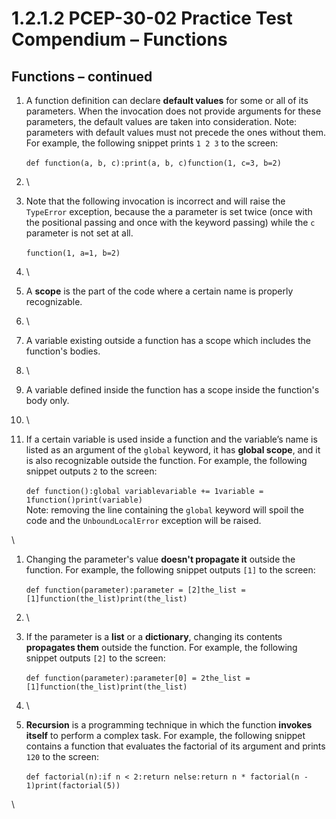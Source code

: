 # 1.2.1.2 PCEP-30-02 Practice Test Compendium – Functions

## Functions – continued

1. A function definition can declare **default values** for some or all of its parameters. When the invocation does not provide arguments for these parameters, the default values are taken into consideration. Note: parameters with default values must not precede the ones without them. For example, the following snippet prints `1 2 3` to the screen:\
   \
   `def function(a, b, c):print(a, b, c)function(1, c=3, b=2)`
2. \

3. Note that the following invocation is incorrect and will raise the `TypeError` exception, because the a parameter is set twice (once with the positional passing and once with the keyword passing) while the `c` parameter is not set at all.\
   \
   `function(1, a=1, b=2)`
4. \

5. A **scope** is the part of the code where a certain name is properly recognizable.
6. \

7. A variable existing outside a function has a scope which includes the function's bodies.
8. \

9. A variable defined inside the function has a scope inside the function's body only.
10. \

11. If a certain variable is used inside a function and the variable’s name is listed as an argument of the `global` keyword, it has **global scope**, and it is also recognizable outside the function. For example, the following snippet outputs `2` to the screen:\
    \
    `def function():global variablevariable += 1variable = 1function()print(variable)`\
    Note: removing the line containing the `global` keyword will spoil the code and the `UnboundLocalError` exception will be raised.

\


1. Changing the parameter's value **doesn't propagate it** outside the function. For example, the following snippet outputs `[1]` to the screen:\
   \
   `def function(parameter):parameter = [2]the_list = [1]function(the_list)print(the_list)`
2. \

3. If the parameter is a **list** or a **dictionary**, changing its contents **propagates them** outside the function. For example, the following snippet outputs `[2]` to the screen:\
   \
   `def function(parameter):parameter[0] = 2the_list = [1]function(the_list)print(the_list)`
4. \

5. **Recursion** is a programming technique in which the function **invokes itself** to perform a complex task. For example, the following snippet contains a function that evaluates the factorial of its argument and prints `120` to the screen:\
   \
   `def factorial(n):if n < 2:return nelse:return n * factorial(n - 1)print(factorial(5))`

\
